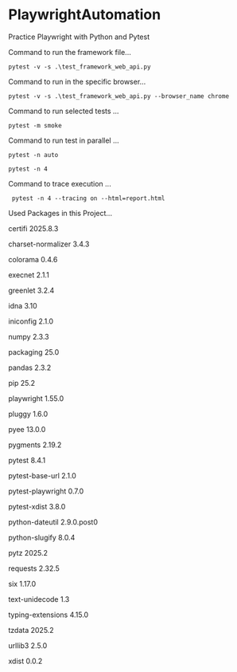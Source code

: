 # PlaywrightAutomation
Practice Playwright with Python and Pytest

Command to run the framework file...

    pytest -v -s .\test_framework_web_api.py

Command to run in the specific browser...

    pytest -v -s .\test_framework_web_api.py --browser_name chrome

Command to run selected tests ...
     
    pytest -m smoke 

Command to run test in parallel ... 

    pytest -n auto

    pytest -n 4

Command to trace execution ... 

     pytest -n 4 --tracing on --html=report.html



Used Packages in this Project...

certifi	2025.8.3

charset-normalizer	3.4.3

colorama	0.4.6

execnet	2.1.1

greenlet	3.2.4

idna	3.10

iniconfig	2.1.0

numpy	2.3.3

packaging	25.0

pandas	2.3.2

pip	25.2

playwright	1.55.0

pluggy	1.6.0

pyee	13.0.0

pygments	2.19.2

pytest	8.4.1

pytest-base-url	2.1.0

pytest-playwright	0.7.0

pytest-xdist	3.8.0

python-dateutil	2.9.0.post0

python-slugify	8.0.4

pytz	2025.2

requests	2.32.5

six	1.17.0

text-unidecode	1.3

typing-extensions	4.15.0

tzdata	2025.2

urllib3	2.5.0

xdist	0.0.2
